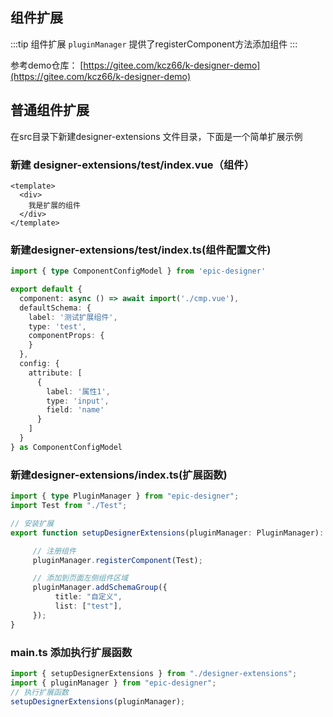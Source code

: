 ## 组件扩展

:::tip 组件扩展
`pluginManager` 提供了registerComponent方法添加组件
:::

参考demo仓库： [https://gitee.com/kcz66/k-designer-demo](https://gitee.com/kcz66/k-designer-demo)

## 普通组件扩展

在src目录下新建designer-extensions 文件目录，下面是一个简单扩展示例

### 新建 designer-extensions/test/index.vue（组件）

```vue
<template>
  <div>
  	我是扩展的组件
  </div>
</template>
```

### 新建designer-extensions/test/index.ts(组件配置文件)

```ts
import { type ComponentConfigModel } from 'epic-designer'

export default {
  component: async () => await import('./cmp.vue'),
  defaultSchema: {
    label: '测试扩展组件',
    type: 'test',
    componentProps: {
    }
  },
  config: {
    attribute: [
      {
        label: '属性1',
        type: 'input',
        field: 'name'
      }
    ]
  }
} as ComponentConfigModel
```

### 新建designer-extensions/index.ts(扩展函数)
```ts
import { type PluginManager } from "epic-designer";
import Test from "./Test";

// 安装扩展
export function setupDesignerExtensions(pluginManager: PluginManager): void {

     // 注册组件
     pluginManager.registerComponent(Test);

     // 添加到页面左侧组件区域
     pluginManager.addSchemaGroup({
          title: "自定义",
          list: ["test"],
     });
}
```
### main.ts 添加执行扩展函数

```ts
import { setupDesignerExtensions } from "./designer-extensions";
import { pluginManager } from "epic-designer";
// 执行扩展函数
setupDesignerExtensions(pluginManager);
```

